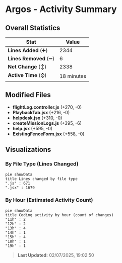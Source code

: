 # Argos - Activity Summary 

## Overall Statistics

| Stat                   | Value                                                             |
| ---------------------- | ----------------------------------------------------------------- |
| **Lines Added** (➕)   | 2344                                          |
| **Lines Removed** (➖) | 6                                        |
| **Net Change** (↕)    | 2338                |
| **Active Time** (⌚)   | 18 minutes |


## Modified Files
- **flightLog.controller.js** (+270, -0)
- **PlaybackTab.jsx** (+216, -0)
- **helpdesk.jsx** (+310, -0)
- **createMissionLogs.js** (+395, -6)
- **help.jsx** (+595, -0)
- **ExistingFenceForm.jsx** (+558, -0)

## Visualizations

### By File Type (Lines Changed)

```mermaid
pie showData
title Lines changed by file type
".js" : 671
".jsx" : 1679
```

### By Hour (Estimated Activity Count)

```mermaid
pie showData
title Coding activity by hour (count of changes)
"11h" : 2
"12h" : 2
"13h" : 4
"14h" : 1
"15h" : 4
"18h" : 1
"19h" : 1
```


> **Last Updated:** 02/07/2025, 19:02:50